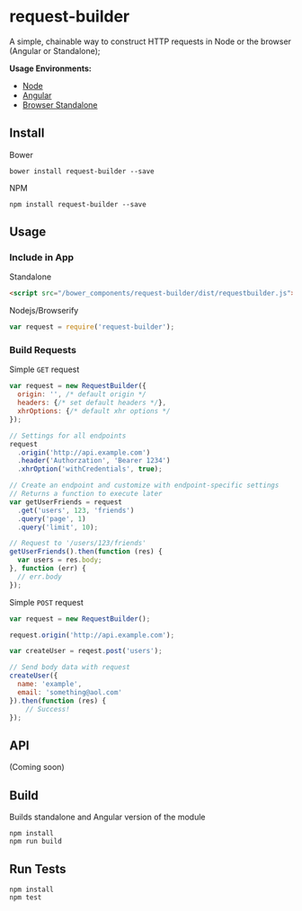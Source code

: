 # request-builder

A simple, chainable way to construct HTTP requests in Node or the browser (Angular or Standalone);

**Usage Environments:**

* [Node]()
* [Angular]()
* [Browser Standalone]()

## Install

Bower

```
bower install request-builder --save
```

NPM

```
npm install request-builder --save
```

## Usage

### Include in App

Standalone

```html
<script src="/bower_components/request-builder/dist/requestbuilder.js"></script>
```

Nodejs/Browserify

```js
var request = require('request-builder');
```

### Build Requests

Simple `GET` request

```js
var request = new RequestBuilder({
  origin: '', /* default origin */
  headers: {/* set default headers */},
  xhrOptions: {/* default xhr options */
});

// Settings for all endpoints
request
  .origin('http://api.example.com')
  .header('Authorzation', 'Bearer 1234')
  .xhrOption('withCredentials', true);

// Create an endpoint and customize with endpoint-specific settings
// Returns a function to execute later
var getUserFriends = request
  .get('users', 123, 'friends')
  .query('page', 1)
  .query('limit', 10);

// Request to '/users/123/friends'
getUserFriends().then(function (res) {
  var users = res.body;
}, function (err) {
  // err.body
});
```

Simple `POST` request

```js
var request = new RequestBuilder();

request.origin('http://api.example.com');

var createUser = reqest.post('users');

// Send body data with request
createUser({
  name: 'example',
  email: 'something@aol.com'
}).then(function (res) {
	// Success!
});

```

## API

(Coming soon)

## Build

Builds standalone and Angular version of the module

```
npm install
npm run build
```

## Run Tests

```
npm install
npm test
```